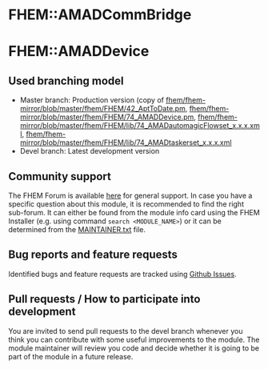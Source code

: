 # FHEM::AMADCommBridge
# FHEM::AMADDevice

## Used branching model
* Master branch: Production version (copy of [fhem/fhem-mirror/blob/master/fhem/FHEM/42_AptToDate.pm](https://github.com/fhem/fhem-mirror/blob/master/fhem/FHEM/73_AMADCommBridge.pm), [fhem/fhem-mirror/blob/master/fhem/FHEM/74_AMADDevice.pm](https://github.com/fhem/fhem-mirror/blob/master/fhem/FHEM/74_AMADDevice.pm), [fhem/fhem-mirror/blob/master/fhem/FHEM/lib/74_AMADautomagicFlowset_x.x.x.xml](https://github.com/fhem/fhem-mirror/blob/master/fhem/FHEM/lib/74_AMADautomagicFlowset_x.x.x.xml), [fhem/fhem-mirror/blob/master/fhem/FHEM/lib/74_AMADtaskerset_x.x.x.xml](https://github.com/fhem/fhem-mirror/blob/master/fhem/FHEM/lib/74_AMADtaskerset_x.x.x.xml)
* Devel branch: Latest development version

## Community support
The FHEM Forum is available [here](https://forum.fhem.de/) for general support.
In case you have a specific question about this module, it is recommended to find the right sub-forum.
It can either be found from the module info card using the FHEM Installer (e.g. using command `search <MODULE_NAME>`) or it can be determined from the [MAINTAINER.txt](https://github.com/fhem/fhem-mirror/blob/master/fhem/MAINTAINER.txt) file.

## Bug reports and feature requests
Identified bugs and feature requests are tracked using [Github Issues](https://github.com/fhem/AMAD/issues).

## Pull requests / How to participate into development
You are invited to send pull requests to the devel branch whenever you think you can contribute with some useful improvements to the module. The module maintainer will review you code and decide whether it is going to be part of the module in a future release.
